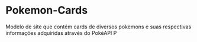 # Pokemon-Cards
Modelo de site que contém cards de diversos pokemons e suas respectivas informações adquiridas através do PokéAPI P
